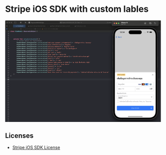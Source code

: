 # Stripe iOS SDK with custom lables

![Custom Image in Thai](./screenshot_thai.png)

## Licenses

- [Stripe iOS SDK License](LICENSE)
